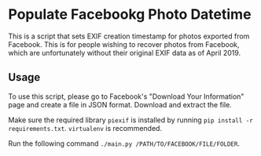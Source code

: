# Populate Facebookg Photo Datetime
This is a script that sets EXIF creation timestamp for photos exported from Facebook. This is for people wishing to recover photos from Facebook, which are unfortunately without their original EXIF data as of April 2019.

## Usage
To use this script, please go to Facebook's "Download Your Information" page and create a file in JSON format. Download and extract the file.

Make sure the required library `piexif` is installed by running `pip install -r requirements.txt`. `virtualenv` is recommended.

Run the following command `./main.py /PATH/TO/FACEBOOK/FILE/FOLDER`.